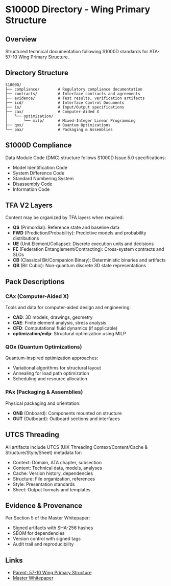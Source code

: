 # S1000D Directory - Wing Primary Structure

## Overview

Structured technical documentation following S1000D standards for ATA-57-10 Wing Primary Structure.

## Directory Structure

```
S1000D/
├── compliance/        # Regulatory compliance documentation
├── contracts/         # Interface contracts and agreements
├── evidence/          # Test results, verification artifacts
├── icd/               # Interface Control Documents
├── io/                # Input/Output specifications
├── cax/               # Computer-Aided X
│   └── optimization/
│       └── milp/      # Mixed-Integer Linear Programming
├── qox/               # Quantum Optimizations
└── pax/               # Packaging & Assemblies
```

## S1000D Compliance

Data Module Code (DMC) structure follows S1000D Issue 5.0 specifications:
- Model Identification Code
- System Difference Code
- Standard Numbering System
- Disassembly Code
- Information Code

## TFA V2 Layers

Content may be organized by TFA layers when required:
- **QS** (Primordial): Reference state and baseline data
- **FWD** (Prediction/Probability): Predictive models and probability distributions
- **UE** (Unit Element/Collapse): Discrete execution units and decisions
- **FE** (Federation Entanglement/Contracting): Cross-system contracts and SLOs
- **CB** (Classical Bit/Companion Binary): Deterministic binaries and artifacts
- **QB** (Bit Cubic): Non-quantum discrete 3D state representations

## Pack Descriptions

### CAx (Computer-Aided X)
Tools and data for computer-aided design and engineering:
- **CAD**: 3D models, drawings, geometry
- **CAE**: Finite element analysis, stress analysis
- **CFD**: Computational fluid dynamics (if applicable)
- **optimization/milp**: Structural optimization using MILP

### QOx (Quantum Optimizations)
Quantum-inspired optimization approaches:
- Variational algorithms for structural layout
- Annealing for load path optimization
- Scheduling and resource allocation

### PAx (Packaging & Assemblies)
Physical packaging and orientation:
- **ONB** (Onboard): Components mounted on structure
- **OUT** (Outboard): Outboard sections and interfaces

## UTCS Threading

All artifacts include UTCS (UiX Threading Context/Content/Cache & Structure/Style/Sheet) metadata for:
- Context: Domain, ATA chapter, subsection
- Content: Technical data, models, analyses
- Cache: Version history, dependencies
- Structure: File organization, references
- Style: Presentation standards
- Sheet: Output formats and templates

## Evidence & Provenance

Per Section 5 of the Master Whitepaper:
- Signed artifacts with SHA-256 hashes
- SBOM for dependencies
- Version control with signed tags
- Audit trail and reproducibility

## Links

- [Parent: 57-10 Wing Primary Structure](../)
- [Master Whitepaper](../../../../../../../README.md)
